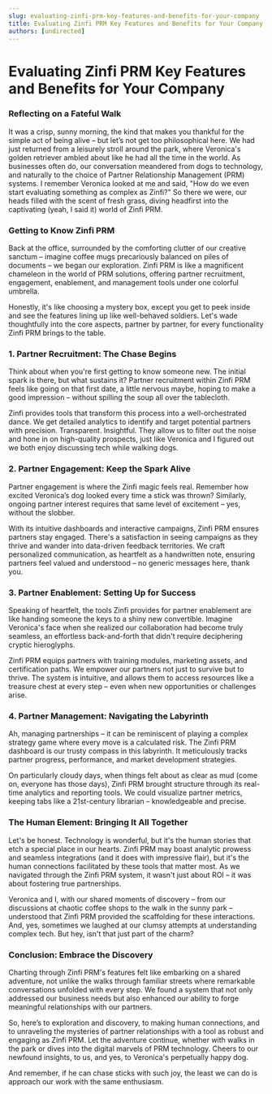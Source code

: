 ```yaml
---
slug: evaluating-zinfi-prm-key-features-and-benefits-for-your-company
title: Evaluating Zinfi PRM Key Features and Benefits for Your Company
authors: [undirected]
---
```



# Evaluating Zinfi PRM Key Features and Benefits for Your Company

### Reflecting on a Fateful Walk

It was a crisp, sunny morning, the kind that makes you thankful for the simple act of being alive – but let’s not get too philosophical here. We had just returned from a leisurely stroll around the park, where Veronica's golden retriever ambled about like he had all the time in the world. As businesses often do, our conversation meandered from dogs to technology, and naturally to the choice of Partner Relationship Management (PRM) systems. I remember Veronica looked at me and said, "How do we even start evaluating something as complex as Zinfi?" So there we were, our heads filled with the scent of fresh grass, diving headfirst into the captivating (yeah, I said it) world of Zinfi PRM.

### Getting to Know Zinfi PRM

Back at the office, surrounded by the comforting clutter of our creative sanctum – imagine coffee mugs precariously balanced on piles of documents – we began our exploration. Zinfi PRM is like a magnificent chameleon in the world of PRM solutions, offering partner recruitment, engagement, enablement, and management tools under one colorful umbrella.

Honestly, it's like choosing a mystery box, except you get to peek inside and see the features lining up like well-behaved soldiers. Let's wade thoughtfully into the core aspects, partner by partner, for every functionality Zinfi PRM brings to the table.

### 1. **Partner Recruitment: The Chase Begins**

Think about when you're first getting to know someone new. The initial spark is there, but what sustains it? Partner recruitment within Zinfi PRM feels like going on that first date, a little nervous maybe, hoping to make a good impression – without spilling the soup all over the tablecloth.

Zinfi provides tools that transform this process into a well-orchestrated dance. We get detailed analytics to identify and target potential partners with precision. Transparent. Insightful. They allow us to filter out the noise and hone in on high-quality prospects, just like Veronica and I figured out we both enjoy discussing tech while walking dogs.

### 2. **Partner Engagement: Keep the Spark Alive**

Partner engagement is where the Zinfi magic feels real. Remember how excited Veronica’s dog looked every time a stick was thrown? Similarly, ongoing partner interest requires that same level of excitement – yes, without the slobber.

With its intuitive dashboards and interactive campaigns, Zinfi PRM ensures partners stay engaged. There's a satisfaction in seeing campaigns as they thrive and wander into data-driven feedback territories. We craft personalized communication, as heartfelt as a handwritten note, ensuring partners feel valued and understood – no generic messages here, thank you.

### 3. **Partner Enablement: Setting Up for Success**

Speaking of heartfelt, the tools Zinfi provides for partner enablement are like handing someone the keys to a shiny new convertible. Imagine Veronica's face when she realized our collaboration had become truly seamless, an effortless back-and-forth that didn't require deciphering cryptic hieroglyphs.

Zinfi PRM equips partners with training modules, marketing assets, and certification paths. We empower our partners not just to survive but to thrive. The system is intuitive, and allows them to access resources like a treasure chest at every step – even when new opportunities or challenges arise.

### 4. **Partner Management: Navigating the Labyrinth**

Ah, managing partnerships – it can be reminiscent of playing a complex strategy game where every move is a calculated risk. The Zinfi PRM dashboard is our trusty compass in this labyrinth. It meticulously tracks partner progress, performance, and market development strategies.

On particularly cloudy days, when things felt about as clear as mud (come on, everyone has those days), Zinfi PRM brought structure through its real-time analytics and reporting tools. We could visualize partner metrics, keeping tabs like a 21st-century librarian – knowledgeable and precise.

### The Human Element: Bringing It All Together

Let's be honest. Technology is wonderful, but it's the human stories that etch a special place in our hearts. Zinfi PRM may boast analytic prowess and seamless integrations (and it does with impressive flair), but it's the human connections facilitated by these tools that matter most. As we navigated through the Zinfi PRM system, it wasn't just about ROI – it was about fostering true partnerships.

Veronica and I, with our shared moments of discovery – from our discussions at chaotic coffee shops to the walk in the sunny park – understood that Zinfi PRM provided the scaffolding for these interactions. And, yes, sometimes we laughed at our clumsy attempts at understanding complex tech. But hey, isn't that just part of the charm?

### Conclusion: Embrace the Discovery

Charting through Zinfi PRM's features felt like embarking on a shared adventure, not unlike the walks through familiar streets where remarkable conversations unfolded with every step. We found a system that not only addressed our business needs but also enhanced our ability to forge meaningful relationships with our partners.

So, here’s to exploration and discovery, to making human connections, and to unraveling the mysteries of partner relationships with a tool as robust and engaging as Zinfi PRM. Let the adventure continue, whether with walks in the park or dives into the digital marvels of PRM technology. Cheers to our newfound insights, to us, and yes, to Veronica's perpetually happy dog.

And remember, if he can chase sticks with such joy, the least we can do is approach our work with the same enthusiasm.